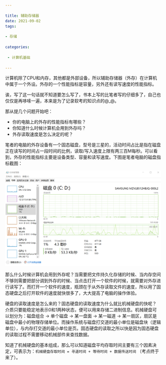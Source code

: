 ```yaml
---

title: 辅助存储器
date: 2021-09-02
tags: 

- 存储

categories:

 - 计算机基础

---
```


计算机除了CPU和内存，其他都是外部设备，所以辅助存储器（外存）在计算机中属于一个外设。外存的一个性能指标是容量，另外还有读写速度的性能指标。

诶，写了这一句话就不知道要怎么写了，书本上写的比笔者写的仔细多了，自己也仅仅是再哆嗦一遍，本来是为了记录软考的知识点的@_@。

那从提几个问题开始吧：

- 你的电脑上的外存的性能指标有哪些？
- 你知道什么时候计算机会用到外存吗？
- 外存读取速度是怎么决定的呢？

笔者的电脑的外存设备有一个固态磁盘，型号是三星的，活动时间占比是指在磁盘正在读写的时间占一段时间的比例，读取/写入速度上限有两三百M每秒。可以看到，外存的性能指标主要是设备类型、容量和读写速度。下图是笔者电脑的磁盘指标截图：

<img src="./disk_target.png" alt="disk_target"/>

那么什么时候计算机会用到外存呢？当需要把文件持久化存储的时候、当内存空间不够则需要把部分调到外存的时候、当点击打开一个软件的时候，就需要对外存进行读写了。而打开一个软件的速度，瓶颈在于从外存读取文件的速度，所以用了固态硬盘之后打开软件的速度就快很多了，大大提高了电脑的操作体验。

硬盘的读取速度是怎么来的？固态硬盘的读取速度为什么就比机械硬盘的快呢？  
介质只要能稳定地表示0和1两种状态，便可以用来存储二进制信息。机械硬盘可以划分为：磁盘组合 -> 单个磁盘 -> 某一盘面 -> 某一磁道 -> 某一扇区，扇区是磁盘中最小的物理存储单位。而操作系统与磁盘打交道的最小单位是磁盘块（逻辑单位），与内存打交道的最小单位是页。固态硬盘的读取之所以快是因为固态硬盘的读取过程不需要移动机械部件来查找数据。

知道了机械硬盘的基本组成，那么可以知道磁盘平均存取时间主要有三个因素决定，可表示为：`机械硬盘存取时间 = 寻道时间 + 等待时间 + 数据传送时间` （考点终于来了）。 









